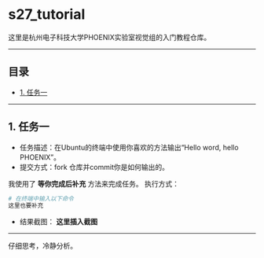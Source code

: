 # s27_tutorial
这里是杭州电子科技大学PHOENIX实验室视觉组的入门教程仓库。

---
## 目录
- [1. 任务一](#任务一)

---
## 1. 任务一
- 任务描述：在Ubuntu的终端中使用你喜欢的方法输出“Hello word, hello PHOENIX”。
- 提交方式：fork 仓库并commit你是如何输出的。

我使用了 **等你完成后补充** 方法来完成任务。
执行方式：
```bash
# 在终端中输入以下命令
这里也要补充
```
- 结果截图：
**这里插入截图**
---
仔细思考，冷静分析。